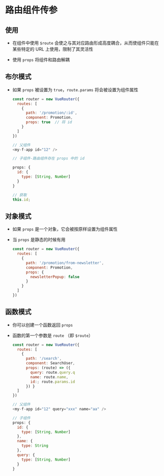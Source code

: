 # 路由组件传参

## 使用

+ 在组件中使用 `$route` 会使之与其对应路由形成高度耦合，从而使组件只能在某些特定的 URL 上使用，限制了其灵活性

+ 使用 `props` 将组件和路由解耦

## 布尔模式

+ 如果 `props` 被设置为 `true`，`route.params` 将会被设置为组件属性

    ```js
    const router = new VueRouter({
      routes: [
        {
          path: '/promotion/:id',
          component: Promotion,
          props: true  // 将 id
        }
      ]
    })
    ```

    ```js
    // 父组件
    <my-f-app id="12" />
    ```

    ```js
    // 子组件-路由组件存在 props 中的 id

    props: {
      id: {
        type: [String, Number]
      }
    }

    // 获取
    this.id;
    ```

## 对象模式

+ 如果 `props` 是一个对象，它会被按原样设置为组件属性

+ 当 `props` 是静态的时候有用

    ```js
    const router = new VueRouter({
      routes: [
        {
          path: '/promotion/from-newsletter',
          component: Promotion,
          props: {
            newsletterPopup: false
          }
        }
      ]
    })
    ```

## 函数模式

+ 你可以创建一个函数返回 `props`

+ 函数的第一个参数是 `route` （即 `$route`）

    ```js
    const router = new VueRouter({
      routes: [
        {
          path: '/search',
          component: SearchUser,
          props: (route) => ({
            query: route.query.q
            name: route.name,
            id:; route.params.id
          }) }
      ]
    })
    ```

    ```js
    // 父组件
    <my-f-app id="12" query="xxx" name="aa" />
    ```

    ```js
    // 子组件
    props: {
      id: {
        type: [String, Number]
      },
      name: {
        type: String
      },
      query: {
        type: [String, Number]
      }
    }
    ```
